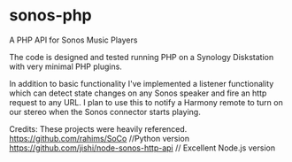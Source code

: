 sonos-php
=========

A PHP API for Sonos Music Players

The code is designed and tested running PHP on a Synology Diskstation with very minimal PHP plugins.

In addition to basic functionality I've implemented a listener functionality which can detect state changes on any Sonos speaker and fire an http request to any URL. I plan to use this to notify a Harmony remote to turn on our stereo when the Sonos connector starts playing.

Credits:
These projects were heavily referenced.
https://github.com/rahims/SoCo //Python version
https://github.com/jishi/node-sonos-http-api  // Excellent Node.js version 



